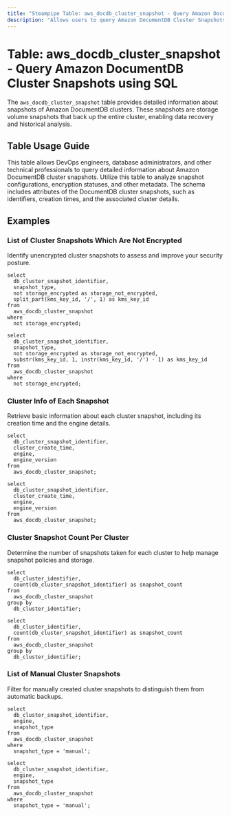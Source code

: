 ```yaml
---
title: "Steampipe Table: aws_docdb_cluster_snapshot - Query Amazon DocumentDB Cluster Snapshot using SQL"
description: "Allows users to query Amazon DocumentDB Cluster Snapshots for detailed information about their configuration, status, and associated metadata."
---
```


# Table: aws_docdb_cluster_snapshot - Query Amazon DocumentDB Cluster Snapshots using SQL

The `aws_docdb_cluster_snapshot` table provides detailed information about snapshots of Amazon DocumentDB clusters. These snapshots are storage volume snapshots that back up the entire cluster, enabling data recovery and historical analysis.

## Table Usage Guide

This table allows DevOps engineers, database administrators, and other technical professionals to query detailed information about Amazon DocumentDB cluster snapshots. Utilize this table to analyze snapshot configurations, encryption statuses, and other metadata. The schema includes attributes of the DocumentDB cluster snapshots, such as identifiers, creation times, and the associated cluster details.

## Examples

### List of Cluster Snapshots Which Are Not Encrypted

Identify unencrypted cluster snapshots to assess and improve your security posture.

```sql+postgres
select
  db_cluster_snapshot_identifier,
  snapshot_type,
  not storage_encrypted as storage_not_encrypted,
  split_part(kms_key_id, '/', 1) as kms_key_id
from
  aws_docdb_cluster_snapshot
where
  not storage_encrypted;
```

```sql+sqlite
select
  db_cluster_snapshot_identifier,
  snapshot_type,
  not storage_encrypted as storage_not_encrypted,
  substr(kms_key_id, 1, instr(kms_key_id, '/') - 1) as kms_key_id
from
  aws_docdb_cluster_snapshot
where
  not storage_encrypted;
```

### Cluster Info of Each Snapshot

Retrieve basic information about each cluster snapshot, including its creation time and the engine details.

```sql+postgres
select
  db_cluster_snapshot_identifier,
  cluster_create_time,
  engine,
  engine_version
from
  aws_docdb_cluster_snapshot;
```

```sql+sqlite
select
  db_cluster_snapshot_identifier,
  cluster_create_time,
  engine,
  engine_version
from
  aws_docdb_cluster_snapshot;
```

### Cluster Snapshot Count Per Cluster

Determine the number of snapshots taken for each cluster to help manage snapshot policies and storage.

```sql+postgres
select
  db_cluster_identifier,
  count(db_cluster_snapshot_identifier) as snapshot_count
from
  aws_docdb_cluster_snapshot
group by
  db_cluster_identifier;
```

```sql+sqlite
select
  db_cluster_identifier,
  count(db_cluster_snapshot_identifier) as snapshot_count
from
  aws_docdb_cluster_snapshot
group by
  db_cluster_identifier;
```

### List of Manual Cluster Snapshots

Filter for manually created cluster snapshots to distinguish them from automatic backups.

```sql+postgres
select
  db_cluster_snapshot_identifier,
  engine,
  snapshot_type
from
  aws_docdb_cluster_snapshot
where
  snapshot_type = 'manual';
```

```sql+sqlite
select
  db_cluster_snapshot_identifier,
  engine,
  snapshot_type
from
  aws_docdb_cluster_snapshot
where
  snapshot_type = 'manual';
```
